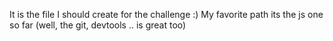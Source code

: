 It is the file I should create for the challenge :)
My favorite path its the js one so far (well, the git, devtools .. is great too)
